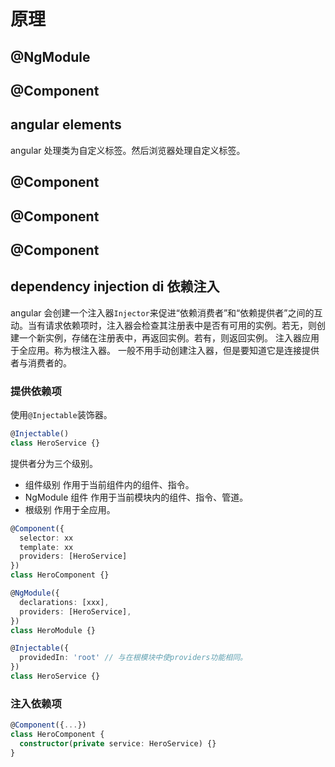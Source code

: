 # 原理

## @NgModule

## @Component

## angular elements

angular 处理类为自定义标签。然后浏览器处理自定义标签。

## @Component

## @Component

## @Component

## dependency injection di 依赖注入

angular 会创建一个注入器`Injector`来促进“依赖消费者”和“依赖提供者”之间的互动。当有请求依赖项时，注入器会检查其注册表中是否有可用的实例。若无，则创建一个新实例，存储在注册表中，再返回实例。若有，则返回实例。
注入器应用于全应用。称为根注入器。
一般不用手动创建注入器，但是要知道它是连接提供者与消费者的。

### 提供依赖项

使用`@Injectable`装饰器。

```ts
@Injectable()
class HeroService {}
```

提供者分为三个级别。

- 组件级别 作用于当前组件内的组件、指令。
- NgModule 组件 作用于当前模块内的组件、指令、管道。
- 根级别 作用于全应用。

```ts
@Component({
  selector: xx
  template: xx
  providers: [HeroService]
})
class HeroComponent {}

@NgModule({
  declarations: [xxx],
  providers: [HeroService],
})
class HeroModule {}

@Injectable({
  providedIn: 'root' // 与在根模块中使providers功能相同。
})
class HeroService {}
```

### 注入依赖项

```ts
@Component({...})
class HeroComponent {
  constructor(private service: HeroService) {}
}
```
